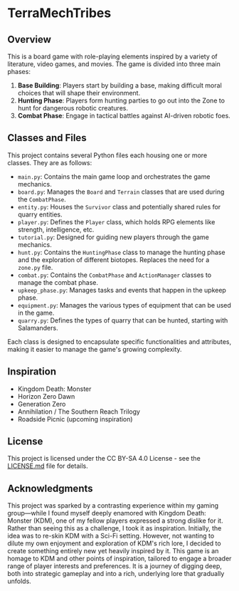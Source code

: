 # TerraMechTribes

## Overview

This is a board game with role-playing elements inspired by a variety of literature, video games, and movies. The game is divided into three main phases:

1. **Base Building**: Players start by building a base, making difficult moral choices that will shape their environment.
2. **Hunting Phase**: Players form hunting parties to go out into the Zone to hunt for dangerous robotic creatures.
3. **Combat Phase**: Engage in tactical battles against AI-driven robotic foes.
## Classes and Files

This project contains several Python files each housing one or more classes. They are as follows:

- `main.py`: Contains the main game loop and orchestrates the game mechanics.
- `board.py`: Manages the `Board` and `Terrain` classes that are used during the `CombatPhase`.
- `entity.py`: Houses the `Survivor` class and potentially shared rules for quarry entities.
- `player.py`: Defines the `Player` class, which holds RPG elements like strength, intelligence, etc.
- `tutorial.py`: Designed for guiding new players through the game mechanics.
- `hunt.py`: Contains the `HuntingPhase` class to manage the hunting phase and the exploration of different biotopes. Replaces the need for a `zone.py` file.
- `combat.py`: Contains the `CombatPhase` and `ActionManager` classes to manage the combat phase.
- `upkeep_phase.py`: Manages tasks and events that happen in the upkeep phase.
- `equipment.py`: Manages the various types of equipment that can be used in the game.
- `quarry.py`: Defines the types of quarry that can be hunted, starting with Salamanders.

Each class is designed to encapsulate specific functionalities and attributes, making it easier to manage the game's growing complexity.

## Inspiration

* Kingdom Death: Monster
* Horizon Zero Dawn
* Generation Zero
* Annihilation / The Southern Reach Trilogy
* Roadside Picnic (upcoming inspiration)

## License

This project is licensed under the CC BY-SA 4.0 License - see the [LICENSE.md](LICENSE.md) file for details.

## Acknowledgments

This project was sparked by a contrasting experience within my gaming group—while I found myself deeply enamored with Kingdom Death: Monster (KDM), one of my fellow players expressed a strong dislike for it. Rather than seeing this as a challenge, I took it as inspiration. Initially, the idea was to re-skin KDM with a Sci-Fi setting. However, not wanting to dilute my own enjoyment and exploration of KDM's rich lore, I decided to create something entirely new yet heavily inspired by it. This game is an homage to KDM and other points of inspiration, tailored to engage a broader range of player interests and preferences. It is a journey of digging deep, both into strategic gameplay and into a rich, underlying lore that gradually unfolds.
